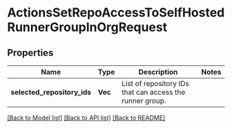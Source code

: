 # ActionsSetRepoAccessToSelfHostedRunnerGroupInOrgRequest

## Properties

Name | Type | Description | Notes
------------ | ------------- | ------------- | -------------
**selected_repository_ids** | **Vec<i32>** | List of repository IDs that can access the runner group. | 

[[Back to Model list]](../README.md#documentation-for-models) [[Back to API list]](../README.md#documentation-for-api-endpoints) [[Back to README]](../README.md)


